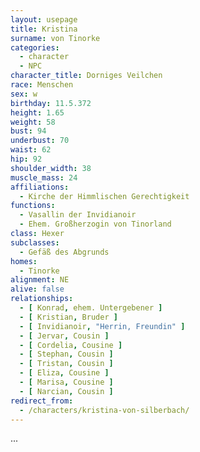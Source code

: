 ```yaml
---
layout: usepage
title: Kristina
surname: von Tinorke
categories:
  - character
  - NPC
character_title: Dorniges Veilchen
race: Menschen
sex: w
birthday: 11.5.372
height: 1.65
weight: 58
bust: 94
underbust: 70
waist: 62
hip: 92
shoulder_width: 38
muscle_mass: 24
affiliations:
  - Kirche der Himmlischen Gerechtigkeit
functions:
  - Vasallin der Invidianoir
  - Ehem. Großherzogin von Tinorland
class: Hexer
subclasses:
  - Gefäß des Abgrunds
homes:
  - Tinorke
alignment: NE
alive: false
relationships:
  - [ Konrad, ehem. Untergebener ]
  - [ Kristian, Bruder ]
  - [ Invidianoir, "Herrin, Freundin" ]
  - [ Jervar, Cousin ]
  - [ Cordelia, Cousine ]
  - [ Stephan, Cousin ]
  - [ Tristan, Cousin ]
  - [ Eliza, Cousine ]
  - [ Marisa, Cousine ]
  - [ Narcian, Cousin ]
redirect_from:
  - /characters/kristina-von-silberbach/
---
```


...

